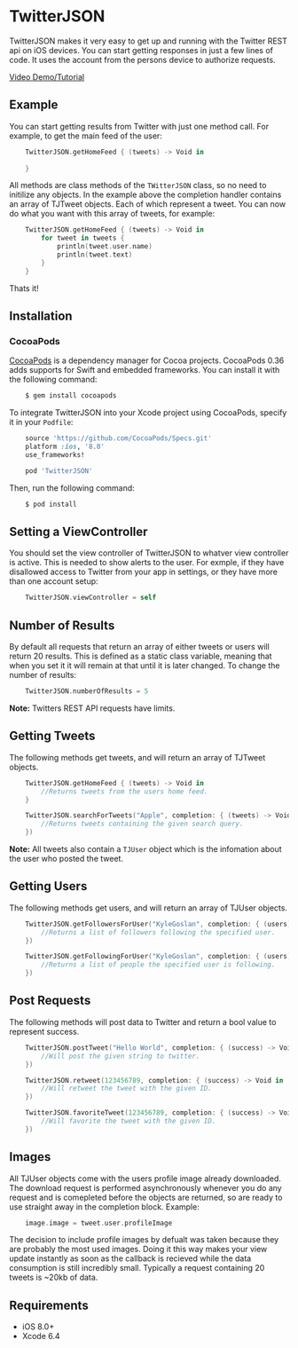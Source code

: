 # TwitterJSON

TwitterJSON makes it very easy to get up and running with the Twitter REST api on iOS devices. 
You can start getting responses in just a few lines of code. It uses the account from the persons device to 
authorize requests. 

[Video Demo/Tutorial](https://www.youtube.com/watch?v=cXkO4Jt9zF4)

## Example

You can start getting results from Twitter with just one method call. For example, to get the main feed of the user: 

```swift
	TwitterJSON.getHomeFeed { (tweets) -> Void in
            
    }
``` 

All methods are class methods of the `TWitterJSON` class, so no need to initilize any objects. In the example above the
completion handler contains an array of TJTweet objects. Each of which represent a tweet. You can now do what you want
with this array of tweets, for example: 

```swift
    TwitterJSON.getHomeFeed { (tweets) -> Void in
        for tweet in tweets {
            println(tweet.user.name)
            println(tweet.text)
        }
    }
```

Thats it!

## Installation

### CocoaPods

[CocoaPods](http://cocoapods.org) is a dependency manager for Cocoa projects. CocoaPods 0.36 adds   supports for Swift and embedded frameworks. You can install it with the following command:

```bash
    $ gem install cocoapods
```

To integrate TwitterJSON into your Xcode project using CocoaPods, specify it in your `Podfile`:

```ruby
    source 'https://github.com/CocoaPods/Specs.git'
    platform :ios, '8.0'
    use_frameworks!

    pod 'TwitterJSON'
```

Then, run the following command:

```bash
    $ pod install
```

## Setting a ViewController

You should set the view controller of TwitterJSON to whatver view controller is active. This is needed to show alerts to the user. For exmple, if they have disallowed access to Twitter from your app in settings, or they have more than one account setup:

```swift
    TwitterJSON.viewController = self
```

## Number of Results

By default all requests that return an array of either tweets or users will return 20 results. This is defined as a static class variable, meaning that when you set it it will remain at that until it is later changed. To change the number of results:

```swift 
    TwitterJSON.numberOfResults = 5 
```

**Note:** Twitters REST API requests have limits.

## Getting Tweets

The following methods get tweets, and will return an array of TJTweet objects.

```Swift
    TwitterJSON.getHomeFeed { (tweets) -> Void in
        //Returns tweets from the users home feed. 
    }
```

```Swift
    TwitterJSON.searchForTweets("Apple", completion: { (tweets) -> Void in
        //Returns tweets containing the given search query.
    })
```

**Note:** All tweets also contain a `TJUser` object which is 
the infomation about the user who posted the tweet. 

## Getting Users

The following methods get users, and will return an array of TJUser objects.

```swift
    TwitterJSON.getFollowersForUser("KyleGoslan", completion: { (users) -> Void in
        //Returns a list of followers following the specified user.
    })
```

```swift
    TwitterJSON.getFollowingForUser("KyleGoslan", completion: { (users) -> Void in
        //Returns a list of people the specified user is following.
    })
```

## Post Requests

The following methods will post data to Twitter and return a bool value to represent success. 

```swift 
    TwitterJSON.postTweet("Hello World", completion: { (success) -> Void in
        //Will post the given string to twitter.
    })
```

```swift
    TwitterJSON.retweet(123456789, completion: { (success) -> Void in
        //Will retweet the tweet with the given ID.
    })
```

```swift
    TwitterJSON.favoriteTweet(123456789, completion: { (success) -> Void in
        //Will favorite the tweet with the given ID.
    })
```

## Images 
    
All TJUser objects come with the users profile image already downloaded. The download request is performed asynchronously whenever you do any request and is comepleted before the objects are returned, so are ready to use straight away in the completion block. Example:

```swift 
    image.image = tweet.user.profileImage
```

The decision to include profile images by defualt was taken because they are probably the most used images. Doing it this way makes your view update instantly as soon as the callback is recieved while the data consumption is still incredibly small. Typically a request containing 20 tweets is ~20kb of data. 

## Requirements

- iOS 8.0+
- Xcode 6.4 
